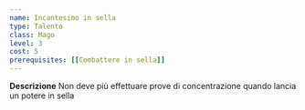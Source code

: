 ```yaml
---
name: Incantesimo in sella
type: Talento
class: Mago
level: 3
cost: 5
prerequisites: [[Combattere in sella]]
---
```


**Descrizione**
Non deve più effettuare prove di concentrazione quando lancia un potere in
sella